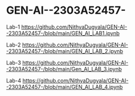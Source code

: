 # GEN-AI--2303A52457-
Lab-1  https://github.com/NithyaDugyala/GEN-AI--2303A52457-/blob/main/GEN_AI_LAB1.ipynb

Lab-2 https://github.com/NithyaDugyala/GEN-AI--2303A52457-/blob/main/GEN_AI_LAB_2.ipynb

Lab-3  https://github.com/NithyaDugyala/GEN-AI--2303A52457-/blob/main/Gen_AI_LAB_3.ipynb

Lab-4 https://github.com/NithyaDugyala/GEN-AI--2303A52457-/blob/main/GEN_AI_LAB_4.ipynb
